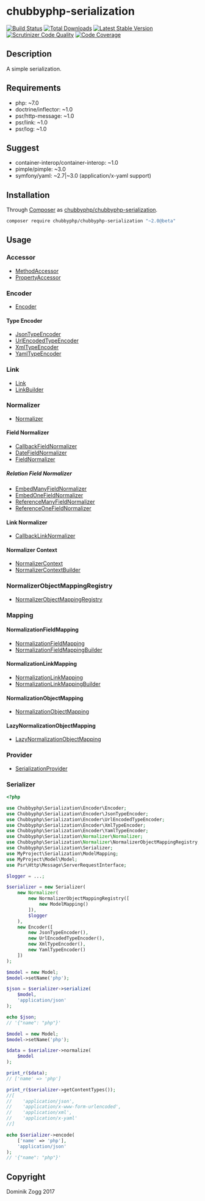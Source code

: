# chubbyphp-serialization

[![Build Status](https://api.travis-ci.org/chubbyphp/chubbyphp-serialization.png?branch=master)](https://travis-ci.org/chubbyphp/chubbyphp-serialization)
[![Total Downloads](https://poser.pugx.org/chubbyphp/chubbyphp-serialization/downloads.png)](https://packagist.org/packages/chubbyphp/chubbyphp-serialization)
[![Latest Stable Version](https://poser.pugx.org/chubbyphp/chubbyphp-serialization/v/stable.png)](https://packagist.org/packages/chubbyphp/chubbyphp-serialization)
[![Scrutinizer Code Quality](https://scrutinizer-ci.com/g/chubbyphp/chubbyphp-serialization/badges/quality-score.png?b=master)](https://scrutinizer-ci.com/g/chubbyphp/chubbyphp-serialization/?branch=master)
[![Code Coverage](https://scrutinizer-ci.com/g/chubbyphp/chubbyphp-serialization/badges/coverage.png?b=master)](https://scrutinizer-ci.com/g/chubbyphp/chubbyphp-serialization/?branch=master)

## Description

A simple serialization.

## Requirements

 * php: ~7.0
 * doctrine/inflector: ~1.0
 * psr/http-message: ~1.0
 * psr/link: ~1.0
 * psr/log: ~1.0

## Suggest

 * container-interop/container-interop: ~1.0
 * pimple/pimple: ~3.0
 * symfony/yaml: ~2.7|~3.0 (application/x-yaml support)

## Installation

Through [Composer](http://getcomposer.org) as [chubbyphp/chubbyphp-serialization][1].

```sh
composer require chubbyphp/chubbyphp-serialization "~2.0@beta"
```

## Usage

### Accessor

 * [MethodAccessor][2]
 * [PropertyAccessor][3]

### Encoder

 * [Encoder][4]

#### Type Encoder

 * [JsonTypeEncoder][5]
 * [UrlEncodedTypeEncoder][6]
 * [XmlTypeEncoder][7]
 * [YamlTypeEncoder][8]

### Link

 * [Link][9]
 * [LinkBuilder][10]

### Normalizer

 * [Normalizer][11]

#### Field Normalizer

 * [CallbackFieldNormalizer][12]
 * [DateFieldNormalizer][13]
 * [FieldNormalizer][14]

##### Relation Field Normalizer

 * [EmbedManyFieldNormalizer][15]
 * [EmbedOneFieldNormalizer][16]
 * [ReferenceManyFieldNormalizer][17]
 * [ReferenceOneFieldNormalizer][18]

#### Link Normalizer

 * [CallbackLinkNormalizer][19]

#### Normalizer Context

 * [NormalizerContext][20]
 * [NormalizerContextBuilder][21]

### NormalizerObjectMappingRegistry

* [NormalizerObjectMappingRegistry][22]

### Mapping

#### NormalizationFieldMapping

 * [NormalizationFieldMapping][23]
 * [NormalizationFieldMappingBuilder][24]
 
#### NormalizationLinkMapping

 * [NormalizationLinkMapping][25]
 * [NormalizationLinkMappingBuilder][26]

#### NormalizationObjectMapping

 * [NormalizationObjectMapping][27]

#### LazyNormalizationObjectMapping

 * [LazyNormalizationObjectMapping][28]

### Provider

* [SerializationProvider][29]

### Serializer

```php
<?php

use Chubbyphp\Serialization\Encoder\Encoder;
use Chubbyphp\Serialization\Encoder\JsonTypeEncoder;
use Chubbyphp\Serialization\Encoder\UrlEncodedTypeEncoder;
use Chubbyphp\Serialization\Encoder\XmlTypeEncoder;
use Chubbyphp\Serialization\Encoder\YamlTypeEncoder;
use Chubbyphp\Serialization\Normalizer\Normalizer;
use Chubbyphp\Serialization\Normalizer\NormalizerObjectMappingRegistry;
use Chubbyphp\Serialization\Serializer;
use MyProject\Serialization\ModelMapping;
use MyProject\Model\Model;
use Psr\Http\Message\ServerRequestInterface;

$logger = ...;

$serializer = new Serializer(
    new Normalizer(
        new NormalizerObjectMappingRegistry([
            new ModelMapping()
        ]),
        $logger
    ),
    new Encoder([
        new JsonTypeEncoder(),
        new UrlEncodedTypeEncoder(),
        new XmlTypeEncoder(),
        new YamlTypeEncoder()
    ])
);

$model = new Model;
$model->setName('php');

$json = $serializer->serialize(
    $model,
    'application/json'
);

echo $json;
// '{"name": "php"}'

$model = new Model;
$model->setName('php');

$data = $serializer->normalize(
    $model
);

print_r($data);
// ['name' => 'php']

print_r($serializer->getContentTypes());
//[
//    'application/json',
//    'application/x-www-form-urlencoded',
//    'application/xml',
//    'application/x-yaml'
//]

echo $serializer->encode(
    ['name' => 'php'],
    'application/json'
);
// '{"name": "php"}'
```

## Copyright

Dominik Zogg 2017


[1]: https://packagist.org/packages/chubbyphp/chubbyphp-serialization

[2]: doc/Accessor/MethodAccessor.md
[3]: doc/Accessor/PropertyAccessor.md

[4]: doc/Encoder/Encoder.md

[5]: doc/Encoder/JsonTypeEncoder.md
[6]: doc/Encoder/UrlEncodedTypeEncoder.md
[7]: doc/Encoder/XmlTypeEncoder.md
[8]: doc/Encoder/YamlTypeEncoder.md

[9]: doc/Link/Link.md
[10]: doc/Link/LinkBuilder.md

[11]: doc/Normalizer/Normalizer.md

[12]: doc/Normalizer/CallbackFieldNormalizer.md
[13]: doc/Normalizer/DateFieldNormalizer.md
[14]: doc/Normalizer/FieldNormalizer.md

[15]: doc/Normalizer/Relation/EmbedManyFieldNormalizer.md
[16]: doc/Normalizer/Relation/EmbedOneFieldNormalizer.md
[17]: doc/Normalizer/Relation/ReferenceManyFieldNormalizer.md
[18]: doc/Normalizer/Relation/ReferenceOneFieldNormalizer.md

[19]: doc/Normalizer/CallbackLinkNormalizer.md

[20]: doc/Normalizer/NormalizerContext.md
[21]: doc/Normalizer/NormalizerContextBuilder.md

[22]: doc/Normalizer/NormalizerObjectMappingRegistry.md

[23]: doc/Mapping/NormalizationFieldMapping.md
[24]: doc/Mapping/NormalizationFieldMappingBuilder.md

[25]: doc/Mapping/NormalizationLinkMapping.md
[26]: doc/Mapping/NormalizationLinkMappingBuilder.md

[27]: doc/Mapping/NormalizationObjectMapping.md

[28]: doc/Mapping/LazyNormalizationObjectMapping.md

[29]: doc/Provider/SerializationProvider.md
